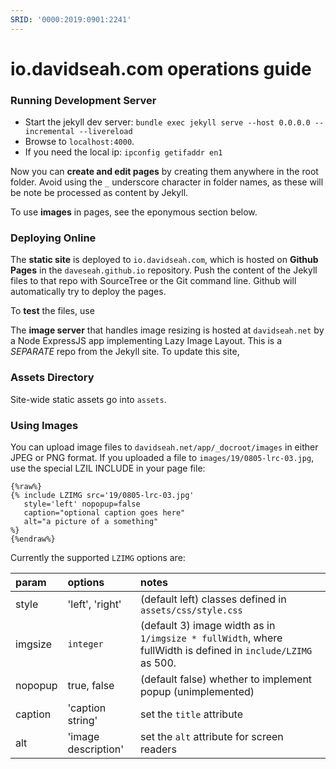 ```yaml
---
SRID: '0000:2019:0901:2241'
---
```

# io.davidseah.com operations guide

### Running Development Server

* Start the jekyll dev server: `bundle exec jekyll serve --host 0.0.0.0 --incremental --livereload`
* Browse to `localhost:4000`. 
* If you need the local ip: `ipconfig getifaddr en1`

Now you can **create and edit pages** by creating them anywhere in the root folder. Avoid using the `_` underscore character in folder names, as these will be note be processed as content by Jekyll.

To use **images** in pages, see the eponymous section below.

### Deploying Online

The **static site** is deployed to `io.davidseah.com`, which is hosted on **Github Pages** in the `daveseah.github.io` repository. Push the content of the Jekyll files to that repo  with SourceTree or the Git command line. Github will automatically try to deploy the pages. 

To **test** the files, use 

The **image server** that handles image resizing is hosted at `davidseah.net` by a Node ExpressJS app implementing Lazy Image Layout. This is a *SEPARATE* repo from the Jekyll site. To update this site, 

### Assets Directory

Site-wide static assets go into `assets`. 

### Using Images

You can upload image files to `davidseah.net/app/_docroot/images` in either JPEG or PNG format. If you uploaded a file to `images/19/0805-lrc-03.jpg`, use the special LZIL INCLUDE in your page file:

```
{%raw%}
{% include LZIMG src='19/0805-lrc-03.jpg' 
   style='left' nopopup=false
   caption="optional caption goes here"
   alt="a picture of a something"
%}
{%endraw%}
```

Currently the supported `LZIMG` options are:

| param | options | notes 
|:---|:---|:---
| style | 'left', 'right' | (default left) classes defined in `assets/css/style.css`
| imgsize | `integer` | (default 3) image width  as in `1/imgsize * fullWidth`, where fullWidth is defined in `include/LZIMG` as 500.
| nopopup | true, false | (default false) whether to implement popup (unimplemented)
| caption | 'caption string' | set the `title` attribute 
| alt | 'image description' | set the `alt` attribute for screen readers


